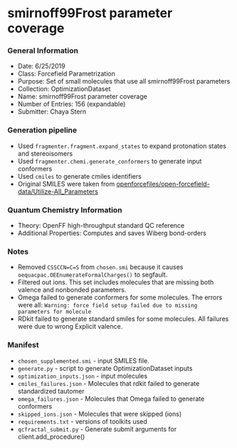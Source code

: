 # smirnoff99Frost parameter coverage

### General Information
 - Date: 6/25/2019
 - Class: Forcefield Parametrization
 - Purpose: Set of small molecules that use all smirnoff99Frost parameters
 - Collection: OptimizationDataset
 - Name: smirnoff99Frost parameter coverage
 - Number of Entries: 156 (expandable)
 - Submitter: Chaya Stern

### Generation pipeline
 - Used `fragmenter.fragment.expand_states` to expand protonation states and stereoisomers
 - Used `fragmenter.chemi.generate_conformers` to generate input conformers
 - Used `cmiles` to generate cmiles identifiers
 - Original SMILES were taken from [openforcefiles/open-forcefield-data/Utilize-All_Parameters](https://github.com/openforcefield/open-forcefield-data/tree/master/Utilize-All-Parameters/selected)

### Quantum Chemistry Information
 - Theory: OpenFF high-throughput standard QC reference
 - Additional Properties: Computes and saves Wiberg bond-orders

### Notes
 - Removed `CSSCCN=C=S` from `chosen.smi` because it causes `oequacpac.OEEnumerateFormalCharges()`
   to segfault.
 - Filtered out ions. This set includes molecules that are missing both valence and nonbonded parameters.
 - Omega failed to generate conformers for some molecules. The errors were all: `Warning: force field setup failed due to missing parameters for molecule`
 - RDkit failed to generate standard smiles for some molecules. All failures were due to wrong Explicit valence.

### Manifest
 - `chosen_supplemented.smi` - input SMILES file.
 - `generate.py` - script to generate OptimizationDataset inputs
 - `optimization_inputs.json` - input molecules
 - `cmiles_failures.json` - Molecules that rdkit failed to generate standardized tautomer
 - `omega_failures.json` - Molecules that Omega failed to generate conformers
 - `skipped_ions.json` - Molecules that were skipped (ions)
 - `requirements.txt` - versions of toolkits used
 - `qcfractal_submit.py` - Generate submit arguments for client.add_procedure()
